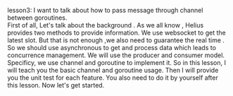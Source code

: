 lesson3: I want to talk about how to pass message through channel between goroutines.  
First of all, Let's talk about the background  . As we all know , Helius provides two methods to provide information. We use websocket to get the latest slot.  But that is not enough ,we also need to guarantee the real time . So we should use asynchronous to get and process data which leads to concurrence management. We will use the producer and consumer model.  Specificy, we use channel and goroutine to implement it.  So in this lesson, I will teach you the basic channel and goroutine usage. Then I will provide you the unit test for each feature. You also need to do it by yourself after this lesson.  Now let's get started. 